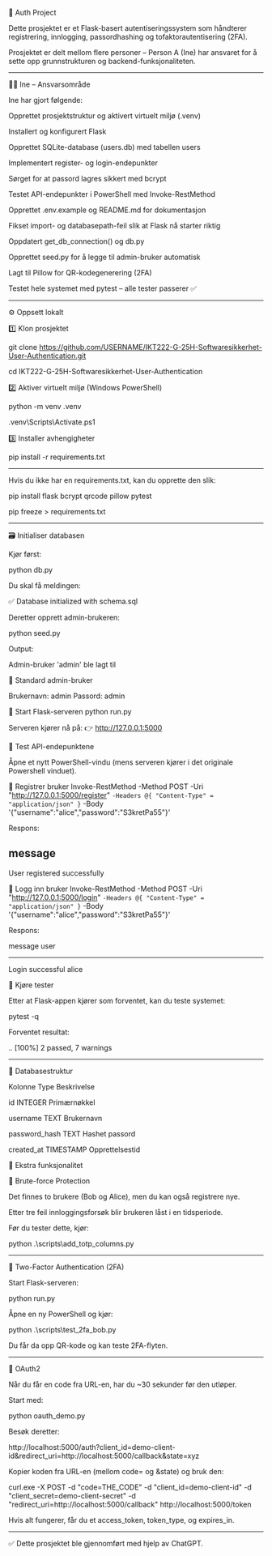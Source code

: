 🔐 Auth Project

Dette prosjektet er et Flask-basert autentiseringssystem som håndterer registrering, innlogging, passordhashing og tofaktorautentisering (2FA).

Prosjektet er delt mellom flere personer – Person A (Ine) har ansvaret for å sette opp grunnstrukturen og backend-funksjonaliteten.

---


👩‍💻 Ine – Ansvarsområde

Ine har gjort følgende:

Opprettet prosjektstruktur og aktivert virtuelt miljø (.venv)

Installert og konfigurert Flask

Opprettet SQLite-database (users.db) med tabellen users

Implementert register- og login-endepunkter

Sørget for at passord lagres sikkert med bcrypt

Testet API-endepunkter i PowerShell med Invoke-RestMethod

Opprettet .env.example og README.md for dokumentasjon

Fikset import- og databasepath-feil slik at Flask nå starter riktig

Oppdatert get_db_connection() og db.py

Opprettet seed.py for å legge til admin-bruker automatisk

Lagt til Pillow for QR-kodegenerering (2FA)

Testet hele systemet med pytest – alle tester passerer ✅

---

⚙️ Oppsett lokalt

1️⃣ Klon prosjektet

git clone https://github.com/USERNAME/IKT222-G-25H-Softwaresikkerhet-User-Authentication.git

cd IKT222-G-25H-Softwaresikkerhet-User-Authentication

2️⃣ Aktiver virtuelt miljø (Windows PowerShell)

python -m venv .venv

.venv\Scripts\Activate.ps1

3️⃣ Installer avhengigheter

pip install -r requirements.txt

---


Hvis du ikke har en requirements.txt, kan du opprette den slik:

pip install flask bcrypt qrcode pillow pytest

pip freeze > requirements.txt

---

🗃️ Initialiser databasen

Kjør først:

python db.py


Du skal få meldingen:

✅ Database initialized with schema.sql


Deretter opprett admin-brukeren:

python seed.py


Output:

Admin-bruker 'admin' ble lagt til

👤 Standard admin-bruker

Brukernavn: admin
Passord: admin

🚀 Start Flask-serveren
python run.py


Serveren kjører nå på:
👉 http://127.0.0.1:5000

🧩 Test API-endepunktene

Åpne et nytt PowerShell-vindu (mens serveren kjører i det originale Powershell vinduet).

🔸 Registrer bruker
Invoke-RestMethod -Method POST -Uri "http://127.0.0.1:5000/register" `
  -Headers @{ "Content-Type" = "application/json" } `
  -Body '{"username":"alice","password":"S3kretPa55"}'


Respons:

message
-------
User registered successfully

🔸 Logg inn bruker
Invoke-RestMethod -Method POST -Uri "http://127.0.0.1:5000/login" `
  -Headers @{ "Content-Type" = "application/json" } `
  -Body '{"username":"alice","password":"S3kretPa55"}'


Respons:

message          user
-------          ----
Login successful alice

🧪 Kjøre tester

Etter at Flask-appen kjører som forventet, kan du teste systemet:

pytest -q


Forventet resultat:

..                                                                                                               [100%]
2 passed, 7 warnings

---

🧱 Databasestruktur

Kolonne	Type	Beskrivelse

id	INTEGER	Primærnøkkel

username	TEXT	Brukernavn

password_hash	TEXT	Hashet passord

created_at	TIMESTAMP	Opprettelsestid

🧰 Ekstra funksjonalitet

🔐 Brute-force Protection

Det finnes to brukere (Bob og Alice), men du kan også registrere nye.

Etter tre feil innloggingsforsøk blir brukeren låst i en tidsperiode.

Før du tester dette, kjør:

python .\scripts\add_totp_columns.py

---

📱 Two-Factor Authentication (2FA)

Start Flask-serveren:

python run.py


Åpne en ny PowerShell og kjør:

python .\scripts\test_2fa_bob.py


Du får da opp QR-kode og kan teste 2FA-flyten.

---

🔑 OAuth2

Når du får en code fra URL-en, har du ~30 sekunder før den utløper.

Start med:

python oauth_demo.py


Besøk deretter:

http://localhost:5000/auth?client_id=demo-client-id&redirect_uri=http://localhost:5000/callback&state=xyz


Kopier koden fra URL-en (mellom code= og &state) og bruk den:

curl.exe -X POST -d "code=THE_CODE" -d "client_id=demo-client-id" -d "client_secret=demo-client-secret" -d "redirect_uri=http://localhost:5000/callback" http://localhost:5000/token


Hvis alt fungerer, får du et access_token, token_type, og expires_in.

---

✅ Dette prosjektet ble gjennomført med hjelp av ChatGPT.






